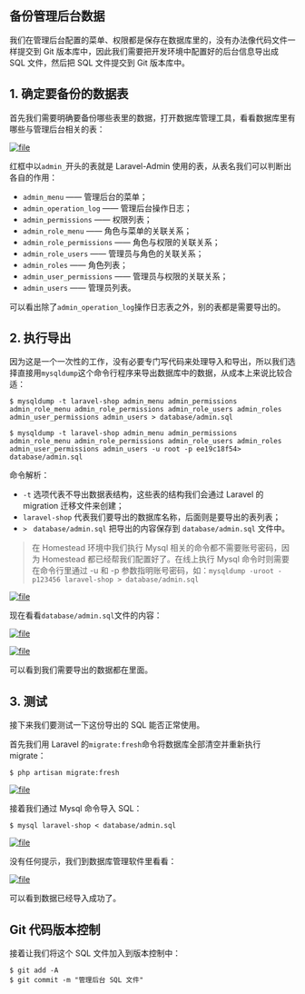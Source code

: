 ## 备份管理后台数据

我们在管理后台配置的菜单、权限都是保存在数据库里的，没有办法像代码文件一样提交到 Git 版本库中，因此我们需要把开发环境中配置好的后台信息导出成 SQL 文件，然后把 SQL 文件提交到 Git 版本库中。

## 1. 确定要备份的数据表

首先我们需要明确要备份哪些表里的数据，打开数据库管理工具，看看数据库里有哪些与管理后台相关的表：

[![](https://iocaffcdn.phphub.org/uploads/images/201806/06/5320/829ojLfEEH.png?imageView2/2/w/1240/h/0 "file")](https://iocaffcdn.phphub.org/uploads/images/201806/06/5320/829ojLfEEH.png?imageView2/2/w/1240/h/0)

红框中以`admin_`开头的表就是 Laravel-Admin 使用的表，从表名我们可以判断出各自的作用：

* `admin_menu`
  —— 管理后台的菜单；
* `admin_operation_log`
  —— 管理后台操作日志；
* `admin_permissions`
  —— 权限列表；
* `admin_role_menu`
  —— 角色与菜单的关联关系；
* `admin_role_permissions`
  —— 角色与权限的关联关系；
* `admin_role_users`
  —— 管理员与角色的关联关系；
* `admin_roles`
  —— 角色列表；
* `admin_user_permissions`
  —— 管理员与权限的关联关系；
* `admin_users`
  —— 管理员列表。

可以看出除了`admin_operation_log`操作日志表之外，别的表都是需要导出的。

## 2. 执行导出

因为这是一个一次性的工作，没有必要专门写代码来处理导入和导出，所以我们选择直接用`mysqldump`这个命令行程序来导出数据库中的数据，从成本上来说比较合适：

```
$ mysqldump -t laravel-shop admin_menu admin_permissions admin_role_menu admin_role_permissions admin_role_users admin_roles admin_user_permissions admin_users > database/admin.sql

$ mysqldump -t laravel-shop admin_menu admin_permissions admin_role_menu admin_role_permissions admin_role_users admin_roles admin_user_permissions admin_users -u root -p ee19c18f54> database/admin.sql
```

命令解析：

* `-t`
  选项代表不导出数据表结构，这些表的结构我们会通过 Laravel 的 migration 迁移文件来创建；
* `laravel-shop`
  代表我们要导出的数据库名称，后面则是要导出的表列表；
* `>`
  ` database/admin.sql`
  把导出的内容保存到
  `database/admin.sql`
  文件中。

> 在 Homestead 环境中我们执行 Mysql 相关的命令都不需要账号密码，因为 Homestead 都已经帮我们配置好了。在线上执行 Mysql 命令时则需要在命令行里通过 -u 和 -p 参数指明账号密码，如：`mysqldump -uroot -p123456 laravel-shop > database/admin.sql`

[![](https://iocaffcdn.phphub.org/uploads/images/201806/07/5320/j2zgiE94CL.png?imageView2/2/w/1240/h/0 "file")](https://iocaffcdn.phphub.org/uploads/images/201806/07/5320/j2zgiE94CL.png?imageView2/2/w/1240/h/0)

现在看看`database/admin.sql`文件的内容：

[![](https://iocaffcdn.phphub.org/uploads/images/201806/06/5320/WfjwAg36n2.png?imageView2/2/w/1240/h/0 "file")](https://iocaffcdn.phphub.org/uploads/images/201806/06/5320/WfjwAg36n2.png?imageView2/2/w/1240/h/0)

[![](https://iocaffcdn.phphub.org/uploads/images/201806/06/5320/TxKgEY9xa0.png?imageView2/2/w/1240/h/0 "file")](https://iocaffcdn.phphub.org/uploads/images/201806/06/5320/TxKgEY9xa0.png?imageView2/2/w/1240/h/0)

可以看到我们需要导出的数据都在里面。

## 3. 测试

接下来我们要测试一下这份导出的 SQL 能否正常使用。

首先我们用 Laravel 的`migrate:fresh`命令将数据库全部清空并重新执行 migrate：

```
$ php artisan migrate:fresh
```

[![](https://iocaffcdn.phphub.org/uploads/images/201806/06/5320/n8qOwpduRz.png?imageView2/2/w/1240/h/0 "file")](https://iocaffcdn.phphub.org/uploads/images/201806/06/5320/n8qOwpduRz.png?imageView2/2/w/1240/h/0)

接着我们通过 Mysql 命令导入 SQL：

```
$ mysql laravel-shop < database/admin.sql
```

[![](https://iocaffcdn.phphub.org/uploads/images/201806/06/5320/AfokZaIWWs.png?imageView2/2/w/1240/h/0 "file")](https://iocaffcdn.phphub.org/uploads/images/201806/06/5320/AfokZaIWWs.png?imageView2/2/w/1240/h/0)

没有任何提示，我们到数据库管理软件里看看：

[![](https://iocaffcdn.phphub.org/uploads/images/201806/06/5320/4GSfqnNK5y.png?imageView2/2/w/1240/h/0 "file")](https://iocaffcdn.phphub.org/uploads/images/201806/06/5320/4GSfqnNK5y.png?imageView2/2/w/1240/h/0)

可以看到数据已经导入成功了。

## Git 代码版本控制

接着让我们将这个 SQL 文件加入到版本控制中：

```
$ git add -A
$ git commit -m "管理后台 SQL 文件"
```



